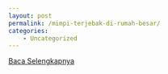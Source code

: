 ```yaml
---
layout: post
permalink: /mimpi-terjebak-di-rumah-besar/
categories:
    - Uncategorized
---
```


[Baca Selengkapnya](/05)